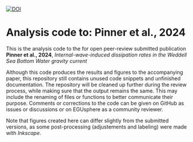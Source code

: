 [![DOI](https://zenodo.org/badge/DOI/10.5281/zenodo.13134609.svg)](https://doi.org/10.5281/zenodo.13134609)

# Analysis code to: Pinner et al., 2024

This is the analysis code to the for open peer-review submitted publication  
**Pinner et al., 2024**, *Internal-wave-induced dissipation rates in the Weddell Sea Bottom Water gravity current*  

Although this code produces the results and figures to the accompanying paper, this repository still contains unused code snippets and unfinished documentation. 
The repository will be cleaned up further during the review process, while making sure that the output remains the same.
This may include the renaming of files or functions to better communicate their purpose.
Comments or corrections to the code can be given on GitHub as issues or discussions or on EGUsphere as a community reviewer.  

Note that figures created here can differ slightly from the submitted versions, as some post-processing (adjustements and labeling) were made with *Inkscape*. 
